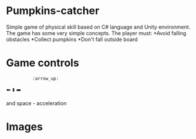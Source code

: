 # Pumpkins-catcher

Simple game of physical skill based on C# language and Unity environment.
The game has some very simple concepts. The player must:
*Avoid falling obstacles
*Collect pumpkins
*Don't fall outside board

# Game controls

              :arrow_up:
 :arrow_left: :arrow_down: :arrow_right:
 
 and space - acceleration
 
 # Images
 
 
